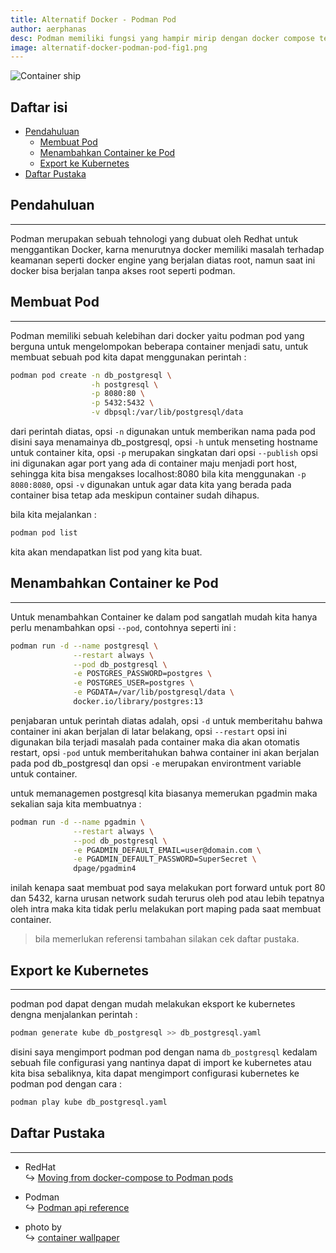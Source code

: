 ```yaml
---
title: Alternatif Docker - Podman Pod
author: aerphanas
desc: Podman memiliki fungsi yang hampir mirip dengan docker compose tetapi lebih baik menurut saya, kita juga bisa import konfigurasi dari kubernetes dan sebaliknya.
image: alternatif-docker-podman-pod-fig1.png
---
```


![Container ship](/images/alternatif-docker-podman-pod-fig1.png "Container ship")

## Daftar isi

- [Pendahuluan](#pendahuluan)
  - [Membuat Pod](#membuat-pod)
  - [Menambahkan Container ke Pod](#menambahkan-container-ke-pod)
  - [Export ke Kubernetes](#export-ke-kubernetes)
- [Daftar Pustaka](#daftar-pustaka)

## Pendahuluan

---

Podman merupakan sebuah tehnologi yang dubuat oleh Redhat untuk menggantikan Docker, karna menurutnya docker memiliki masalah terhadap keamanan seperti docker engine yang berjalan diatas root, namun saat ini docker bisa berjalan tanpa akses root seperti podman.

## Membuat Pod

---

Podman memiliki sebuah kelebihan dari docker yaitu podman pod yang berguna untuk mengelompokan beberapa container menjadi satu, untuk membuat sebuah pod kita dapat menggunakan perintah :

```sh
podman pod create -n db_postgresql \
                  -h postgresql \
                  -p 8080:80 \
                  -p 5432:5432 \
                  -v dbpsql:/var/lib/postgresql/data
```

dari perintah diatas, opsi ```-n``` digunakan untuk memberikan nama pada pod disini saya menamainya db_postgresql, opsi ```-h``` untuk menseting hostname untuk container kita, opsi ```-p``` merupakan singkatan dari opsi ```--publish``` opsi ini digunakan agar port yang ada di container maju menjadi port host, sehingga kita bisa mengakses localhost:8080  bila kita menggunakan ```-p 8080:8080```, opsi ```-v``` digunakan untuk agar data kita yang berada pada container bisa tetap ada meskipun container sudah dihapus.

bila kita mejalankan :

```sh
podman pod list
```

kita akan mendapatkan list pod yang kita buat.

## Menambahkan Container ke Pod

---

Untuk menambahkan Container ke dalam pod sangatlah mudah kita hanya perlu menambahkan opsi ```--pod```, contohnya seperti ini :

```sh
podman run -d --name postgresql \
              --restart always \
              --pod db_postgresql \
              -e POSTGRES_PASSWORD=postgres \
              -e POSTGRES_USER=postgres \
              -e PGDATA=/var/lib/postgresql/data \
              docker.io/library/postgres:13
```

penjabaran untuk perintah diatas adalah, opsi ```-d``` untuk memberitahu bahwa container ini akan berjalan di latar belakang, opsi ```--restart``` opsi ini digunakan bila terjadi masalah pada container maka dia akan otomatis restart, opsi ```-pod``` untuk memberitahukan bahwa container ini akan berjalan pada pod db_postgresql dan opsi ```-e``` merupakan environtment variable untuk container.

untuk memanagemen postgresql kita biasanya memerukan pgadmin maka sekalian saja kita membuatnya :

```sh
podman run -d --name pgadmin \
              --restart always \
              --pod db_postgresql \
              -e PGADMIN_DEFAULT_EMAIL=user@domain.com \
              -e PGADMIN_DEFAULT_PASSWORD=SuperSecret \
              dpage/pgadmin4
```

inilah kenapa saat membuat pod saya melakukan port forward untuk port 80 dan 5432, karna urusan network sudah terurus oleh pod atau lebih tepatnya oleh intra maka kita tidak perlu melakukan port maping pada saat membuat container.

>bila memerlukan referensi tambahan silakan cek daftar pustaka.

## Export ke Kubernetes

---

podman pod dapat dengan mudah melakukan eksport ke kubernetes dengna menjalankan perintah :

```sh
podman generate kube db_postgresql >> db_postgresql.yaml
```

disini saya mengimport podman pod dengan nama ```db_postgresql``` kedalam sebuah file configurasi yang nantinya dapat di import ke kubernetes atau kita bisa sebaliknya, kita dapat mengimport configurasi kubernetes ke podman pod dengan cara :

```sh
podman play kube db_postgresql.yaml
```

## Daftar Pustaka

---

- RedHat  
↪ [Moving from docker-compose to Podman pods](https://www.redhat.com/sysadmin/compose-podman-pods)  

- Podman  
↪ [Podman api reference](https://docs.podman.io/en/latest/_static/api.html)  

- photo by  
↪ [container wallpaper](https://wallpapercave.com/container-wallpapers)  